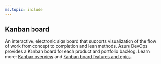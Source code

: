 ```yaml
---
ms.topic: include
---
```

 
## Kanban board 
An interactive, electronic sign board that supports visualization of the flow of work from concept to completion and lean methods. Azure DevOps provides a Kanban board for each product and portfolio backlog. Learn more: [Kanban overview](../../boards/boards/kanban-overview.md) and [Kanban board features and epics](../../boards/boards/kanban-epics-features-stories.md).